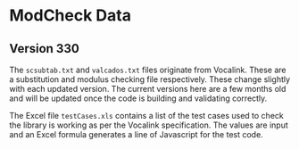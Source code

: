 
# ModCheck Data

## Version 330

The `scsubtab.txt` and `valcados.txt` files originate from Vocalink. These are a substitution 
and modulus checking file respectively. These change slightly with each updated version. The 
current versions here are a few months old and will be updated once the code is building and 
validating correctly.

The Excel file `testCases.xls` contains a list of the test cases used to check the library
is working as per the Vocalink specification. The values are input and an Excel formula
generates a line of Javascript for the test code.
